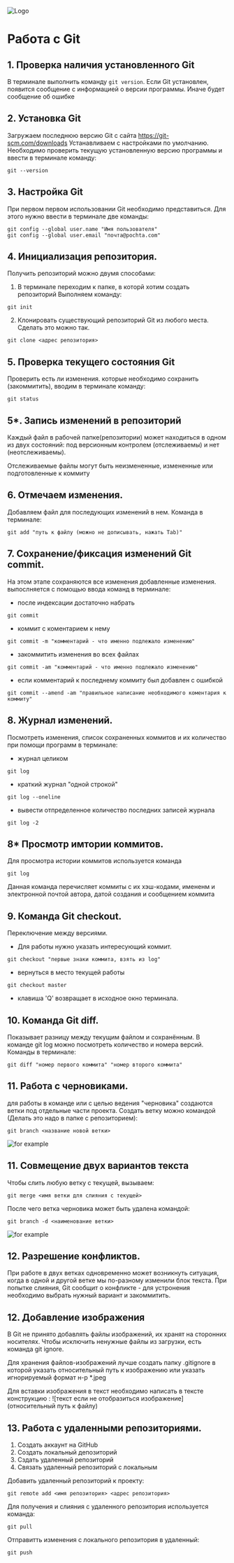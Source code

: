 ![Logo](gitlogo.jpeg)
# Работа с Git

## 1. Проверка наличия установленного Git
В терминале выполнить команду `git version`.
Если Git установлен, появится сообщение с информацией о версии программы. Иначе будет сообщение об ошибке 

## 2. Установка Git
Загружаем последнюю версию Git с сайта https://git-scm.com/downloads
Устанавливаем с настройками по умолчанию.
Необходимо проверить текущую установленную версию программы и ввести в терминале команду:
```
git --version
```

## 3. Настройка Git
При первом первом использовании Git необходимо представиться. Для этого нужно ввести в терминале две команды: 
```
git config --global user.name "Имя пользователя"
git config --global user.email "почта@pochta.com"
```
## 4. Инициализация репозитория.
Получить репозиторий можно двумя способами:
1. В терминале переходим к папке, в которй хотим создать репозиторий
Выполняем команду:
```
git init
```
2. Клонировать существующий репозиторий Git из любого места. Сделать это можно так.
```
git clone <адрес репозитория>
```

## 5. Проверка текущего состояния Git
Проверить есть ли изменения. которые необходимо сохранить (закоммитить), вводим в терминале команду:
```
git status
```
## 5*. Запись изменений в репозиторий
Каждый файл в рабочей папке(репозитории) может находиться в одном из двух состояний: под версионным контролем (отслеживаемы) и нет (неотслеживаемы).

Отслеживаемые файлы могут быть неизмененные, измененные или подготовленные к коммиту

## 6. Отмечаем изменения.
Добавляем файл для последующих изменений в нем. Команда в терминале:
```
git add "путь к файлу (можно не дописывать, нажать Tab)"
```
## 7. Сохранение/фиксация изменений Git commit.
На этом этапе сохраняются все изменения добавленные изменения.
выпослняется с помощью ввода команд в терминале:
* после индексации достаточно набрать 
```
git commit
```
* коммит с коментарием к нему 
```
git commit -m "комментарий - что именно подлежало изменению"
```
* закоммитить изменения во всех файлах 
```
git commit -am "комментарий - что именно подлежало изменению"
```
* если комментарий к последнему коммиту был добавлен с ошибкой
```
git commit --amend -am "правильное написание необходимого коментария к коммиту"
```
## 8. Журнал изменений.
Посмотреть изменения, список сохраненных коммитов и их количество при помощи программ в терминале:
* журнал целиком 
```
git log
```
* краткий журнал "одной строкой"
``` 
git log --oneline
```
* вывести отпределенное количество последних записей журнала
```
git log -2
```
## 8* Просмотр имтории коммитов.
Для просмотра истории коммитов используется команда 
```
git log
```
Данная команда перечисляет коммиты с их хэш-кодами, имененм и электронной почтой автора, датой создания и сообщением коммита 

## 9. Команда Git checkout.
Переключение между версиями. 
* Для работы нужно указать интересующий коммит. 
``` 
git checkout "первые знаки коммита, взять из log"
```
* вернуться в место текущей работы 
```
git checkout master
```
* клавишa 'Q' возвращает в исходное окно терминала.

## 10. Команда Git diff.
Показывает разницу между текущим файлом и сохранённым. В команде git log можно посмотреть количество и номера версий. Команды в терминале:
```
git diff "номер первого коммита" "номер второго коммита"
```
## 11. Работа с черновиками.
для работы в команде или с целью ведения "черновика" создаются ветки под отдельные части проекта. 
Создать ветку можно командой (Делать это надо в папке с репозиторием):
```
git branch <название новой ветки>
```
![for example](image1.jpg)

## 11. Совмещение двух вариантов текста
Чтобы слить любую ветку с текущей, вызываем:
```
git merge <имя ветки для слияния с текущей>
```
После чего ветка черновика может быть удалена командой:
```
git branch -d <наименование ветки>
```
![for example](image2.png)

## 12. Разрешение конфликтов.
При работе в двух ветках одновременно может возникнуть ситуация, когда в одной и другой
ветке мы по-разному изменили блок текста.
При попытке слияния, Git
сообщит о конфликте  - для устронения необходимо выбрать нужный вариант и закоммитить. 

## 12. Добавление изображения

В Git не принято добавлять файлы
изображений, их хранят на сторонних
носителях. Чтобы исключить ненужные файлы из загрузки, есть команда git ignore.

Для хранения файлов-изображений лучше создать папку .gitignore в которой указать относительный путь к изображению или указать игнорируемый формат н-р *.jpeg 

Для вставки изображения в текст необходимо написать в тексте конструкцию :
![текст если не отобразиться изображение](относительный путь к файлу)

## 13. Работа с удаленными репозиториями.

1. Создать аккаунт на GitHub 
2. Создать локальный депозиторий 
3. Сздать удаленный репозиторий 
4. Связать удаленный репозиторий с локальным

Добавить удаленный репозиторий к проекту:
```
git remote add <имя репозитория> <адрес репозитория>
```
Для получения и слияния с удаленного репозитория используется команда:
```
git pull
```
Отправитть изменения с локального репозитория в удаленный:
```
git push
```
